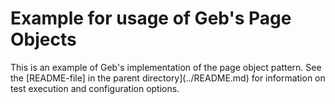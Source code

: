 Example for usage of Geb's Page Objects
=======================================

This is an example of Geb's implementation of the page object pattern. See the [README-file] in the parent directory](../README.md) for information on test execution and configuration options.
